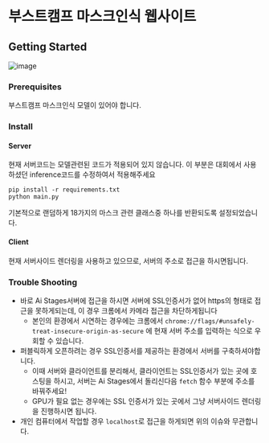 # 부스트캠프 마스크인식 웹사이트

## Getting Started
![image](demo.gif)
### Prerequisites
부스트캠프 마스크인식 모델이 있어야 합니다.
### Install

#### Server
현재 서버코드는 모델관련된 코드가 적용되어 있지 않습니다. 이 부분은 대회에서 사용하셨던 inference코드를 수정하여서 적용해주세요
```
pip install -r requirements.txt
python main.py
```

기본적으로 랜덤하게 18가지의 마스크 관련 클래스중 하나를 반환되도록 설정되었습니다.

#### Client
현재 서버사이드 렌더링을 사용하고 있으므로, 서버의 주소로 접근을 하시면됩니다.


### Trouble Shooting
- 바로 Ai Stages서버에 접근을 하시면 서버에 SSL인증서가 없어 https의 형태로 접근을 못하게되는데, 이 경우 크롬에서 카메라 접근을 차단하게됩니다 
  - 본인의 환경에서 시연하는 경우에는 크롬에서 `chrome://flags/#unsafely-treat-insecure-origin-as-secure` 에 현재 서버 주소를 입력하는 식으로 우회할 수 있습니다.
- 퍼블릭하게 오픈하려는 경우 SSL인증서를 제공하는 환경에서 서버를 구축하셔야합니다.
  - 이때 서버와 클라이언트를 분리해서, 클라이언트는 SSL인증서가 있는 곳에 호스팅을 하시고, 서버는 Ai Stages에서 돌리신다음 `fetch` 함수 부분에 주소를 바꿔주세요!
  - GPU가 필요 없는 경우에는 SSL 인증서가 있는 곳에서 그냥 서버사이드 렌더링을 진행하시면 됩니다.
- 개인 컴퓨터에서 작업할 경우 `localhost`로 접근을 하게되면 위의 이슈와 무관합니다.




